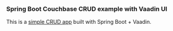 ### Spring Boot Couchbase CRUD example with Vaadin UI

This is a [simple CRUD app](https://github.com/mstahv/spring-data-vaadin-crud) 
built with Spring Boot + Vaadin. 

